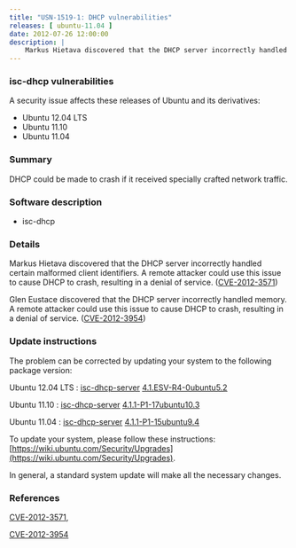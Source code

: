 ```yaml
---
title: "USN-1519-1: DHCP vulnerabilities"
releases: [ ubuntu-11.04 ]
date: 2012-07-26 12:00:00
description: |
    Markus Hietava discovered that the DHCP server incorrectly handled certain malformed client identifiers. A remote attacker could use this issue to cause DHCP to crash, resulting in a denial of service. ([CVE-2012-3571](http://people.ubuntu.com/~ubuntu-security/cve/CVE-2012-3571))
--- 
```

 
### isc-dhcp vulnerabilities

A security issue affects these releases of Ubuntu and its derivatives:

* Ubuntu 12.04 LTS
* Ubuntu 11.10
* Ubuntu 11.04

### Summary

DHCP could be made to crash if it received specially crafted network traffic.

### Software description

* isc-dhcp 

### Details

Markus Hietava discovered that the DHCP server incorrectly handled certain malformed client identifiers. A remote attacker could use this issue to cause DHCP to crash, resulting in a denial of service. ([CVE-2012-3571](http://people.ubuntu.com/~ubuntu-security/cve/CVE-2012-3571))

Glen Eustace discovered that the DHCP server incorrectly handled memory. A remote attacker could use this issue to cause DHCP to crash, resulting in a denial of service. ([CVE-2012-3954](http://people.ubuntu.com/~ubuntu-security/cve/CVE-2012-3954)) 

### Update instructions

The problem can be corrected by updating your system to the following package version:

Ubuntu 12.04 LTS
 : [isc-dhcp-server](https://launchpad.net/ubuntu/+source/isc-dhcp) <span> [4.1.ESV-R4-0ubuntu5.2](https://launchpad.net/ubuntu/+source/isc-dhcp/4.1.ESV-R4-0ubuntu5.2) </span> 

Ubuntu 11.10
 : [isc-dhcp-server](https://launchpad.net/ubuntu/+source/isc-dhcp) <span> [4.1.1-P1-17ubuntu10.3](https://launchpad.net/ubuntu/+source/isc-dhcp/4.1.1-P1-17ubuntu10.3) </span> 

Ubuntu 11.04
 : [isc-dhcp-server](https://launchpad.net/ubuntu/+source/isc-dhcp) <span> [4.1.1-P1-15ubuntu9.4](https://launchpad.net/ubuntu/+source/isc-dhcp/4.1.1-P1-15ubuntu9.4) </span> 

To update your system, please follow these instructions: [https://wiki.ubuntu.com/Security/Upgrades](https://wiki.ubuntu.com/Security/Upgrades).

In general, a standard system update will make all the necessary changes. 

### References

 [CVE-2012-3571](http://people.ubuntu.com/~ubuntu-security/cve/CVE-2012-3571), 

 [CVE-2012-3954](http://people.ubuntu.com/~ubuntu-security/cve/CVE-2012-3954)
 
